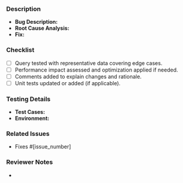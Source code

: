 ### Description
<!-- Provide a concise description of the bug and how it has been fixed. Replace the text below with your content. -->
- **Bug Description:** <!-- e.g., incorrect syntax, performance issue, incorrect results, unexpected behavior -->
- **Root Cause Analysis:** <!-- Briefly explain the underlying issue -->
- **Fix:** <!-- e.g., updated query, added index, corrected logic -->

### Checklist
- [ ] Query tested with representative data covering edge cases.
- [ ] Performance impact assessed and optimization applied if needed.
- [ ] Comments added to explain changes and rationale.
- [ ] Unit tests updated or added (if applicable).

### Testing Details
<!-- Describe how the fix was tested. Replace the text below with your content. -->
- **Test Cases:** <!-- List the scenarios used to validate the fix -->
- **Environment:** <!-- Specify the database version, environment, or tools used (e.g., Oracle 19c, SQL Developer) -->

### Related Issues
<!-- Link any related issues or tickets. Replace the text below with your content. -->
- Fixes #[issue_number]

### Reviewer Notes
<!-- Highlight specific areas for reviewers to focus on. Replace the text below with your content. -->
- <!-- e.g., edge cases, performance concerns, potential impacts -->
